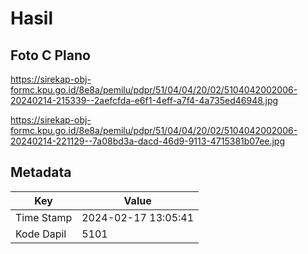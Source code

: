 # Hasil

## Foto C Plano

https://sirekap-obj-formc.kpu.go.id/8e8a/pemilu/pdpr/51/04/04/20/02/5104042002006-20240214-215339--2aefcfda-e6f1-4eff-a7f4-4a735ed46948.jpg

https://sirekap-obj-formc.kpu.go.id/8e8a/pemilu/pdpr/51/04/04/20/02/5104042002006-20240214-221129--7a08bd3a-dacd-46d9-9113-4715381b07ee.jpg


## Metadata

| Key        | Value               |
| ---------- | ------------------- |
| Time Stamp | 2024-02-17 13:05:41 |
| Kode Dapil | 5101                |



